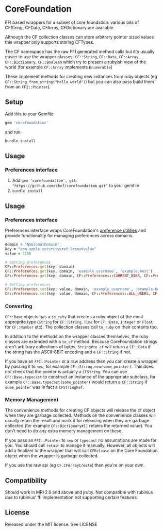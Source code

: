 # CoreFoundation

FFI based wrappers for a subset of core foundation: various bits of CFString, CFData, CFArray, CFDictionary are available.

Although the CF collection classes can store arbitrary pointer sized values this wrapper only supports storing CFTypes.

The CF namespace has the raw FFI generated method calls but it's usually easier to use the wrapper classes: `CF::String`, `CF::Date`, `CF::Array`, `CF::Dictionary`, `CF::Boolean` which try to present a rubyish view of the world (for example `CF::Array` implements `Enumerable`)

These implement methods for creating new instances from ruby objects (eg `CF::String.from_string("hello world")`) but you can also pass build them from an `FFI::Pointer`).

## Setup

Add this to your Gemfile

```ruby
gem 'corefoundation'
```
and run

```bash
bundle install
```

## Usage

### Preferences interface

1. Add `gem 'corefoundation', git: "https://github.com/chef/corefoundation.git"` to your gemfile
2. `bundle install`

## Usage

### Preferences interface

Preferences interface wraps CoreFoundation's [preference utilities](https://developer.apple.com/documentation/corefoundation/preferences_utilities) and provide functionality for managing preferences across domains.

```ruby
domain = "NSGlobalDomain"
key = "com.apple.securitypref.logoutvalue"
value = 3150

# Getting preferences
CF::Preferences.get(key, domain)
CF::Preferences.get(key, domain, 'example_username', 'example.host')
CF::Preferences.get(key, domain, CF::Preferences::CURRENT_USER, CF::Preferences::CURRENT_HOST)

# Setting preferences
CF::Preferences.set(key, value, domain, 'example_username', 'example.host')
CF::Preferences.set(key, value, domain, CF::Preferences::ALL_USERS, CF::Preferences::ALL_HOSTS)
```

### Converting

`CF::Base` objects has a `to_ruby` that creates a ruby object of the most approprite type (`String` for `CF::String`, `Time` for `CF::Date`, `Integer` or `Float` for `CF::Number` etc). The collection classes call `to_ruby` on their contents too.

In addition to the methods on the wrapper classes themselves, the ruby classes are extended with a `to_cf` method. Because CoreFoundation strings aren't arbitrary collections of bytes, `String#to_cf` will return a `CF::Data` if the string has the ASCII-8BIT encoding and a `CF::String` if not.

If you have an `FFI::Pointer` or a raw address then you can create a wrapper by passing it to `new`, for example `CF::String.new(some_pointer)`. This does *not* check that the pointer is actually a `CFString`. You can use `CF::Base.typecast` to construct an instance of the appropriate subclass, for example `CF::Base.typecast(some_pointer)` would return a `CF::String` if `some_pointer` was in fact a `CFStringRef`.

### Memory Management

The convenience methods for creating CF objects will release the cf object when they are garbage collected. Methods on the convenience classes will usually retain the result and mark it for releasing when they are garbage collected (for example `CF::Dictionary#[]` retains the returned value). You don't need to do any extra memory management on these.

If you pass an `FFI::Pointer` to `new` or `typecast` no assumptions are made for you. You should call `retain` to manage it manually. However, all objects will add a finalizer to the wrapper that will call `CFRelease` on the Core Foundation object when the wrapper is garbage collected.

If you use the raw api (eg `CF.CFArrayCreate`) then you're on your own.

## Compatibility

Should work in MRI 2.6 and above and jruby. Not compatible with rubinius due to rubinius' ffi implementation not supporting certain features.

## License

Released under the MIT license. See LICENSE
